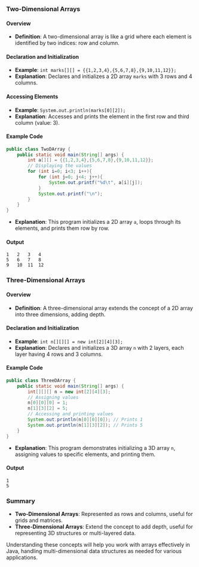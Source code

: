 ### Two-Dimensional Arrays

#### Overview
- **Definition**: A two-dimensional array is like a grid where each element is identified by two indices: row and column.
  
#### Declaration and Initialization
- **Example**: `int marks[][] = {{1,2,3,4},{5,6,7,8},{9,10,11,12}};`
- **Explanation**: Declares and initializes a 2D array `marks` with 3 rows and 4 columns.

#### Accessing Elements
- **Example**: `System.out.println(marks[0][2]);`
- **Explanation**: Accesses and prints the element in the first row and third column (value: 3).

#### Example Code
```java
public class TwoDArray {
    public static void main(String[] args) {
        int a[][] = {{1,2,3,4},{5,6,7,8},{9,10,11,12}};
        // Displaying the values
        for (int i=0; i<3; i++){
            for (int j=0; j<4; j++){
                System.out.printf("%d\t", a[i][j]);
            }
            System.out.printf("\n");
        }
    }
}
```
- **Explanation**: This program initializes a 2D array `a`, loops through its elements, and prints them row by row.

#### Output
```
1   2   3   4
5   6   7   8
9   10  11  12
```

### Three-Dimensional Arrays

#### Overview
- **Definition**: A three-dimensional array extends the concept of a 2D array into three dimensions, adding depth.
  
#### Declaration and Initialization
- **Example**: `int n[][][] = new int[2][4][3];`
- **Explanation**: Declares and initializes a 3D array `n` with 2 layers, each layer having 4 rows and 3 columns.

#### Example Code
```java
public class ThreeDArray {
    public static void main(String[] args) {
        int[][][] n = new int[2][4][3];
        // Assigning values
        n[0][0][0] = 1;
        n[1][3][2] = 5;
        // Accessing and printing values
        System.out.println(n[0][0][0]); // Prints 1
        System.out.println(n[1][3][2]); // Prints 5
    }
}
```
- **Explanation**: This program demonstrates initializing a 3D array `n`, assigning values to specific elements, and printing them.

#### Output
```
1
5
```

### Summary
- **Two-Dimensional Arrays**: Represented as rows and columns, useful for grids and matrices.
- **Three-Dimensional Arrays**: Extend the concept to add depth, useful for representing 3D structures or multi-layered data.

Understanding these concepts will help you work with arrays effectively in Java, handling multi-dimensional data structures as needed for various applications.
